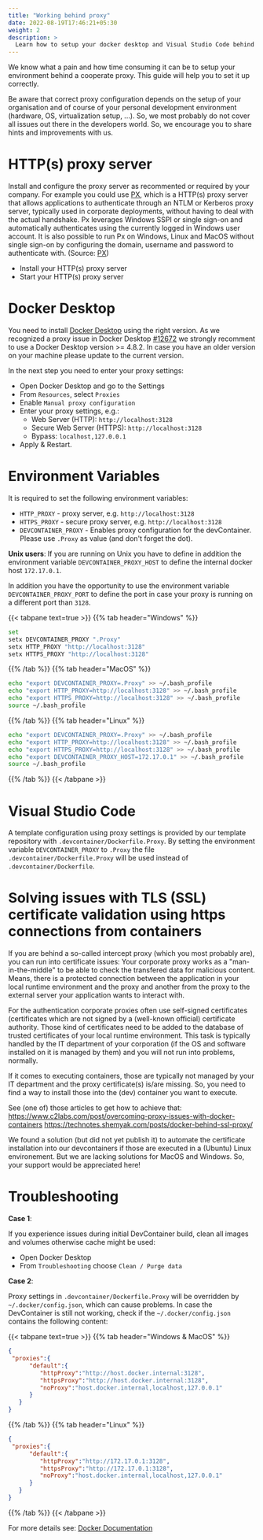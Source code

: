 ```yaml
---
title: "Working behind proxy"
date: 2022-08-19T17:46:21+05:30
weight: 2
description: >
  Learn how to setup your docker desktop and Visual Studio Code behind a coorperate proxy.
---
```


We know what a pain and how time consuming it can be to setup your environment behind a cooperate proxy. This guide will help you to set it up correctly. 

Be aware that correct proxy configuration depends on the setup of your organisation and of course of your personal development environment (hardware, OS, virtualization setup, ...). So, we most probably do not cover all issues out there in the developers world. So, we encourage you to share hints and improvements with us.

# HTTP(s) proxy server

Install and configure the proxy server as recommented or required by your company. For example you could use [PX](https://github.com/genotrance/px), which is a HTTP(s) proxy server that allows applications to authenticate through an NTLM or Kerberos proxy server, typically used in corporate deployments, without having to deal with the actual handshake. Px leverages Windows SSPI or single sign-on and automatically authenticates using the currently logged in Windows user account. It is also possible to run Px on Windows, Linux and MacOS without single sign-on by configuring the domain, username and password to authenticate with. (Source: [PX](https://github.com/genotrance/px))

- Install your HTTP(s) proxy server
- Start your HTTP(s) proxy server

# Docker Desktop

You need to install [Docker Desktop](https://www.docker.com/get-started/) using the right version. 
As we recognized a proxy issue in Docker Desktop [#12672](https://github.com/docker/for-win/issues/12672) we strongly recomment to use a Docker Desktop version >= 4.8.2. In case you have an older version on your machine please update to the current version.

In the next step you need to enter your proxy settings:
- Open Docker Desktop and go to the Settings
- From `Resources`, select `Proxies`
- Enable `Manual proxy configuration`
- Enter your proxy settings, e.g.:
  - Web Server (HTTP): `http://localhost:3128`
  - Secure Web Server (HTTPS): `http://localhost:3128`
  - Bypass: `localhost,127.0.0.1`
- Apply & Restart.

# Environment Variables

It is required to set the following environment variables:

- `HTTP_PROXY` - proxy server, e.g. `http://localhost:3128`
- `HTTPS_PROXY` - secure proxy server, e.g. `http://localhost:3128`
- `DEVCONTAINER_PROXY` - Enables proxy configuration for the devContainer. Please use `.Proxy` as value (and don't forget the dot).

**Unix users**: If you are running on Unix you have to define in addition the environment variable `DEVCONTAINER_PROXY_HOST` to define the internal docker host `172.17.0.1`.

In addition you have the opportunity to use the environment variable `DEVCONTAINER_PROXY_PORT` to define the port in case your proxy is running on a different port than `3128`.

{{< tabpane text=true >}}
{{% tab header="Windows" %}}
```bash
set
setx DEVCONTAINER_PROXY ".Proxy"
setx HTTP_PROXY "http://localhost:3128"
setx HTTPS_PROXY "http://localhost:3128"
```
{{% /tab %}}
{{% tab header="MacOS" %}}
```bash
echo "export DEVCONTAINER_PROXY=.Proxy" >> ~/.bash_profile
echo "export HTTP_PROXY=http://localhost:3128" >> ~/.bash_profile
echo "export HTTPS_PROXY=http://localhost:3128" >> ~/.bash_profile
source ~/.bash_profile
```
{{% /tab %}}
{{% tab header="Linux" %}}
```bash
echo "export DEVCONTAINER_PROXY=.Proxy" >> ~/.bash_profile
echo "export HTTP_PROXY=http://localhost:3128" >> ~/.bash_profile
echo "export HTTPS_PROXY=http://localhost:3128" >> ~/.bash_profile
echo "export DEVCONTAINER_PROXY_HOST=172.17.0.1" >> ~/.bash_profile
source ~/.bash_profile
```
{{% /tab %}}
{{< /tabpane >}}

# Visual Studio Code

A template configuration using proxy settings is provided by our template repository with `.devcontainer/Dockerfile.Proxy`. By setting the environment variable `DEVCONTAINER_PROXY` to `.Proxy` the file
`.devcontainer/Dockerfile.Proxy` will be used instead of `.devcontainer/Dockerfile`.

# Solving issues with TLS (SSL) certificate validation using https connections from containers

If you are behind a so-called intercept proxy (which you most probably are), you can run into certificate issues:
Your corporate proxy works as a "man-in-the-middle" to be able to check the transfered data for malicious content.
Means, there is a protected connection between the application in your local runtime environment and the proxy and
another from the proxy to the external server your application wants to interact with.

For the authentication corporate proxies often use self-signed certificates (certificates which are not signed by
a (well-known official) certificate authority. Those kind of certificates need to be added to the database of
trusted certificates of your local runtime environment. This task is typically handled by the IT department of
your corporation (if the OS and software installed on it is managed by them) and you will not run into problems,
normally.

If it comes to executing containers, those are typically not managed by your IT department and the proxy certificate(s)
is/are missing. So, you need to find a way to install those into the (dev) container you want to execute.

See (one of) those articles to get how to achieve that:
https://www.c2labs.com/post/overcoming-proxy-issues-with-docker-containers
https://technotes.shemyak.com/posts/docker-behind-ssl-proxy/

We found a solution (but did not yet publish it) to automate the certificate installation into our devcontainers 
if those are executed in a (Ubuntu) Linux environement. But we are lacking solutions for MacOS and Windows. So, your
support would be appreciated here!

# Troubleshooting

**Case 1**:

If you experience issues during initial DevContainer build, clean all images and volumes otherwise cache might be used: 

   - Open Docker Desktop 
   - From `Troubleshooting` choose `Clean / Purge data`

**Case 2**:

Proxy settings in `.devcontainer/Dockerfile.Proxy` will be overridden by `~/.docker/config.json`, which can cause problems. In case the DevContainer is still not working, check if the `~/.docker/config.json` contains the following content:

   {{< tabpane text=true >}}
   {{% tab header="Windows & MacOS" %}}
   ```json
   {
    "proxies":{
         "default":{
            "httpProxy":"http://host.docker.internal:3128",
            "httpsProxy":"http://host.docker.internal:3128",
            "noProxy":"host.docker.internal,localhost,127.0.0.1"
         }
      }
   }
   ```
   {{% /tab %}}
   {{% tab header="Linux" %}}
   ```json
   {
    "proxies":{
         "default":{
            "httpProxy":"http://172.17.0.1:3128",
            "httpsProxy":"http://172.17.0.1:3128",
            "noProxy":"host.docker.internal,localhost,127.0.0.1"
         }
      }
   }
   ```
   {{% /tab %}}
   {{< /tabpane >}}

For more details see: [Docker Documentation](https://docs.docker.com/network/proxy/)
